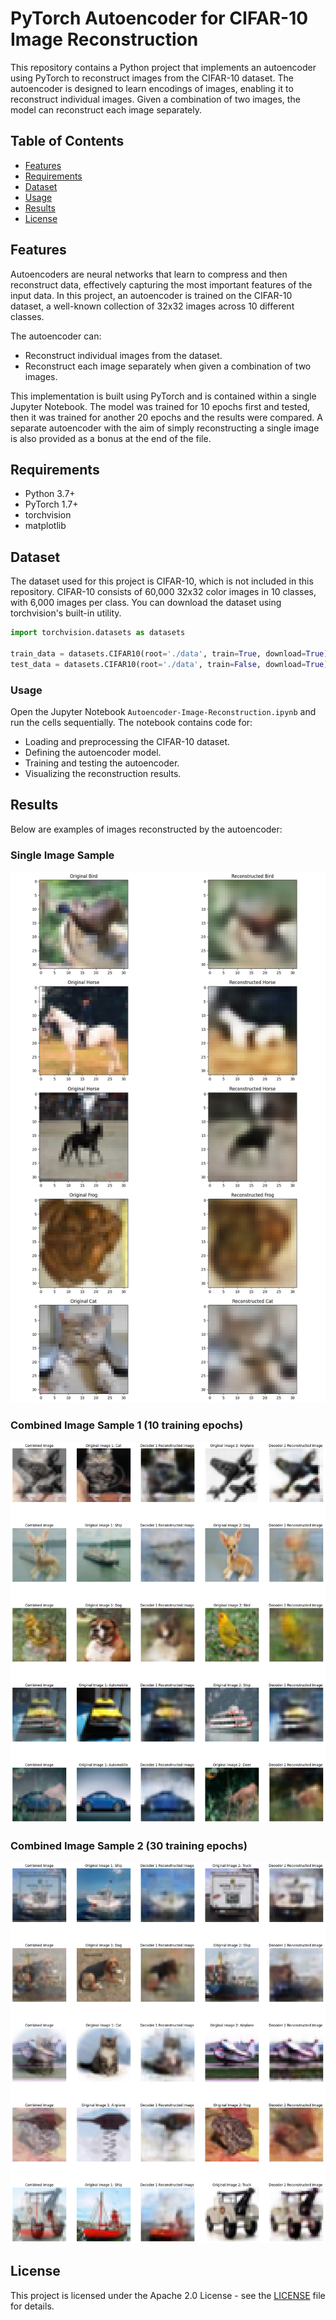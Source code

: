 # PyTorch Autoencoder for CIFAR-10 Image Reconstruction

This repository contains a Python project that implements an autoencoder using PyTorch to reconstruct images from the CIFAR-10 dataset. The autoencoder is designed to learn encodings of images, enabling it to reconstruct individual images. Given a combination of two images, the model can reconstruct each image separately.

## Table of Contents

- [Features](#features)
- [Requirements](#requirements)
- [Dataset](#dataset)
- [Usage](#usage)
- [Results](#results)
- [License](#license)


## Features

Autoencoders are neural networks that learn to compress and then reconstruct data, effectively capturing the most important features of the input data. In this project, an autoencoder is trained on the CIFAR-10 dataset, a well-known collection of 32x32 images across 10 different classes.

The autoencoder can:

- Reconstruct individual images from the dataset.
- Reconstruct each image separately when given a combination of two images.

This implementation is built using PyTorch and is contained within a single Jupyter Notebook. The model was trained for 10 epochs first and tested, then it was trained for another 20 epochs and the results were compared.
A separate autoencoder with the aim of simply reconstructing a single image is also provided as a bonus at the end of the file.


## Requirements

- Python 3.7+
- PyTorch 1.7+
- torchvision
- matplotlib


## Dataset

The dataset used for this project is CIFAR-10, which is not included in this repository. CIFAR-10 consists of 60,000 32x32 color images in 10 classes, with 6,000 images per class. You can download the dataset using torchvision's built-in utility.

```python
import torchvision.datasets as datasets

train_data = datasets.CIFAR10(root='./data', train=True, download=True)
test_data = datasets.CIFAR10(root='./data', train=False, download=True)
```


### Usage

Open the Jupyter Notebook `Autoencoder-Image-Reconstruction.ipynb` and run the cells sequentially. The notebook contains code for:

- Loading and preprocessing the CIFAR-10 dataset.
- Defining the autoencoder model.
- Training and testing the autoencoder.
- Visualizing the reconstruction results.


## Results

Below are examples of images reconstructed by the autoencoder:

### Single Image Sample
![Sample 3](./Samples/Single_Image_Reconstruction.jpg)

### Combined Image Sample 1 (10 training epochs)
![Sample 1](./Samples/Combined_Image_Reconstruction_1.jpg)

### Combined Image Sample 2 (30 training epochs)
![Sample 2](./Samples/Combined_Image_Reconstruction_2.jpg)


## License

This project is licensed under the Apache 2.0 License - see the [LICENSE](LICENSE) file for details.

